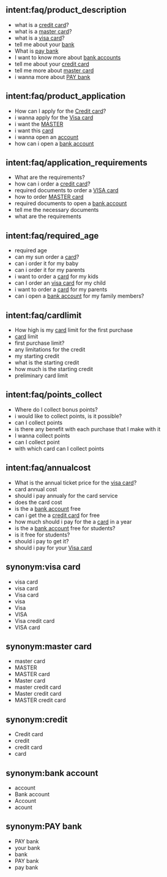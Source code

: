 ## intent:faq/product_description
- what is a [credit card](product)?
- what is a [master card](product)?
- what is a [visa card](product)?
- tell me about your [bank](company)
- What is [pay bank](company)
- I want to know more about [bank accounts](product)
- tell me about your [credit card](product)
- tell me more about [master card](product)
- i wanna more about [PAY bank](company)

## intent:faq/product_application
- How can I apply for the  [Credit card](product)?
- i wanna apply for the [Visa card](product)
- i want the [MASTER](product)
- i want this [card](product)
- i wanna open an [account](product)
- how can i open a [bank account](product)

## intent:faq/application_requirements
- What are the requirements?
- how can i order a [credit card](product)?
- required documents to order a [VISA card](product)
- how to order [MASTER card](product)
- required documents to open a [bank account](product)
- tell me the necessary documents
- what are the requirements

## intent:faq/required_age
- required age
- can my sun order a [card](product)?
- can i order it for my baby
- can i order it for my parents
- i want to order a [card](product) for my kids
- can I order an [visa card](product) for my child
- i want to order a [card](product) for my parents
- can i open a [bank account](product) for my family members?

## intent:faq/cardlimit
- How high is my [card](product) limit for the first purchase
- [card](product) limit
- first purchase limit?
- any limitations for the credit
- my starting credit
- what is the starting credit
- how much is the starting credit
- preliminary card limit

## intent:faq/points_collect
- Where do I collect bonus points?
- i would like to collect points, is it possible?
- can I collect points
- is there any benefit with each purchase that I make with it
- I wanna collect points
- can I collect point
- with which card can I collect points

## intent:faq/annualcost
- What is the annual ticket price for the [visa card](product)?
- card annual cost
- should i pay annualy for the card service
- does the card cost
- is the a [bank account](product) free
- can i get the a [credit card](product) for free
- how much should i pay for the a [card](product) in a year
- is the a [bank account](product) free for students?
- is it free for students?
- should i pay to get it?
- should i pay for your [Visa card](product)

## synonym:visa card
- visa card
- visa card
- Visa card
- visa
- Visa
- VISA
- Visa credit card
- VISA card

## synonym:master card
- master card
- MASTER
- MASTER card
- Master card
- master credit card
- Master credit card
- MASTER credit card

## synonym:credit
- Credit card
- credit
- credit card
- card

## synonym:bank account
- account
- Bank account
- Account
- acount

## synonym:PAY bank
- PAY bank
- your bank
- bank
- PAY bank
- pay bank
